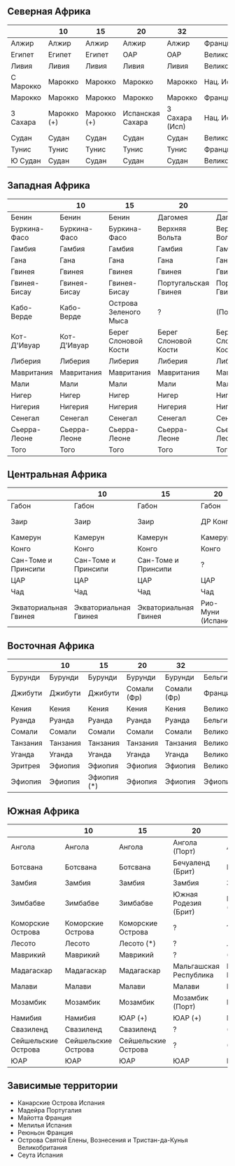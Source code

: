## Северная Африка

|           |10             |15             |20                 |32             |55             |64             |
|-----------|---------------|---------------|-------------------|---------------|---------------|---------------|
|Алжир      |Алжир          |Алжир          |Алжир              |Алжир          |Франция        |Франция        |
|Египет     |Египет         |Египет         |ОАР                |ОАР            |Великобритания |Великобритания |
|Ливия      |Ливия          |Ливия          |Ливия              |Ливия          |Великобритания |Италия         |
|С Марокко  |Марокко        |Марокко        |Марокко            |Марокко        |Нац. Испания   |Респ. Испания  |
|Марокко    |Марокко        |Марокко        |Марокко            |Марокко        |Франция        |Франция        |
|З Сахара   |Марокко (+)    |Марокко (+)    |Испанская Сахара   |З Сахара (Исп) |Нац. Испания   |Респ. Испания  |
|Судан      |Судан          |Судан          |Судан              |Судан          |Великобритания |Великобритания |
|Тунис      |Тунис          |Тунис          |Тунис              |Тунис          |Франция        |Франция        |
|Ю Судан    |Судан          |Судан          |Судан              |Судан          |Великобритания |Великобритания |

## Западная Африка

|               |10             |15                     |20                     |32                     |55             |64             |
|---------------|---------------|-----------------------|-----------------------|-----------------------|---------------|---------------|
|Бенин          |Бенин          |Бенин                  |Дагомея                |Дагомея                |Франция        |Франция        |
|Буркина-Фасо   |Буркина-Фасо   |Буркина-Фасо           |Верхняя Вольта         |Верхняя Вольта         |Франция        |Франция        |
|Гамбия         |Гамбия         |Гамбия                 |Гамбия                 |Гамбия                 |Великобритания |Великобритания |
|Гана           |Гана           |Гана                   |Гана                   |Гана                   |Великобритания |Великобритания |
|Гвинея         |Гвинея         |Гвинея                 |Гвинея                 |Гвинея                 |Великобритания |Великобритания |
|Гвинея-Бисау   |Гвинея-Бисау   |Гвинея-Бисау           |Португальская Гвинея   |Португальская Гвинея   |Португалия     |Португалия     |
|Кабо-Верде     |Кабо-Верде     |Острова Зеленого Мыса  |?                      |(Португалия)           |Португалия     |Португалия     |
|Кот-Д'Ивуар    |Кот-Д'Ивуар    |Берег Слоновой Кости   |Берег Слоновой Кости   |Берег Слоновой Кости   |Франция        |Франция        |
|Либерия        |Либерия        |Либерия                |Либерия                |Либерия                |Либерия        |Либерия        |
|Мавритания     |Мавритания     |Мавритания             |Мавритания             |Мавритания             |Франция        |Франция        |
|Мали           |Мали           |Мали                   |Мали                   |Мали                   |Франция        |Франция        |
|Нигер          |Нигер          |Нигер                  |Нигер                  |Нигер                  |Франция        |Франция        |
|Нигерия        |Нигерия        |Нигерия                |Нигерия                |Нигерия                |Великобритания |Великобритания |
|Сенегал        |Сенегал        |Сенегал                |Сенегал                |Сенегал                |Франция        |Франция        |
|Сьерра-Леоне   |Сьерра-Леоне   |Сьерра-Леоне           |Сьерра-Леоне           |Сьерра-Леоне           |Великобритания |Великобритания |
|Того           |Того           |Того                   |Того                   |Того                   |Франция        |Франция        |

## Центральная Африка

|                       |10                     |15                     |20                 |32             |55             |64             |
|-----------------------|-----------------------|-----------------------|-------------------|---------------|---------------|---------------|
|Габон                  |Габон                  |Габон                  |Габон              |Габон          |Франция        |Франция        |
|Заир                   |Заир                   |Заир                   |ДР Конго           |ДР Конго       |Бельгия        |Бельгия        |
|Камерун                |Камерун                |Камерун                |Камерун            |Камерун        |Франция        |Франция        |
|Конго                  |Конго                  |Конго                  |Конго              |Конго          |Франция        |Франция        |
|Сан-Томе и Принсипи    |Сан-Томе и Принсипи    |Сан-Томе и Принсипи    |?                  |?              |Португалия     |Португалия     |
|ЦАР                    |ЦАР                    |ЦАР                    |ЦАР                |ЦАР            |Франция        |Франция        |
|Чад                    |Чад                    |Чад                    |Чад                |Чад            |Франция        |Франция        |
|Экваториальная Гвинея  |Экваториальная Гвинея  |Экваториальная Гвинея  |Рио-Муни (Испания) |Рио-Муни (Исп) |Нац. Испания   |Респ. Испания  |

## Восточная Африка

|               |10         |15             |20             |32             |55             |64             |
|---------------|-----------|---------------|---------------|---------------|---------------|---------------|
|Бурунди        |Бурунди    |Бурунди        |Бурунди        |Бурунди        |Бельгия        |Бельгия        |
|Джибути        |Джибути    |Джибути        |Сомали (Фр)    |Сомали (Фр)    |Франция        |Франция        |
|Кения          |Кения      |Кения          |Кения          |Кения          |Великобритания |Великобритания |
|Руанда         |Руанда     |Руанда         |Руанда         |Руанда         |Бельгия        |Бельгия        |
|Сомали         |Сомали     |Сомали         |Сомали         |Сомали         |Великобритания |Италия         |
|Танзания       |Танзания   |Танзания       |Танзания       |Танзания       |Великобритания |Великобритания |
|Уганда         |Уганда     |Уганда         |Уганда         |Уганда         |Великобритания |Великобритания |
|Эритрея        |Эфиопия    |Эфиопия        |Эфиопия        |Эфиопия        |Великобритания |Италия         |
|Эфиопия        |Эфиопия    |Эфиопия (*)    |Эфиопия        |Эфиопия        |Эфиопия        |Эфиопия        |

## Южная Африка

|                       |10                     |15                     |20                     |32                         |55             |64             |
|-----------------------|-----------------------|-----------------------|-----------------------|---------------------------|---------------|---------------|
|Ангола                 |Ангола                 |Ангола                 |Ангола (Порт)          |Ангола (Порт)              |Португалия     |Португалия     |
|Ботсвана               |Ботсвана               |Ботсвана               |Бечуаленд (Брит)       |Ботсвана                   |Великобритания |Великобритания |
|Замбия                 |Замбия                 |Замбия                 |Замбия                 |Замбия                     |Великобритания |Великобритания |
|Зимбабве               |Зимбабве               |Зимбабве               |Южная Родезия (Брит)   |Южная Родезия (Брит)       |Великобритания |Великобритания |
|Коморские Острова      |Коморские Острова      |Коморские Острова      |?                      |?                          |?              |?              |
|Лесото                 |Лесото                 |Лесото (*)             |?                      |Лесото                     |?              |?              |
|Маврикий               |Маврикий               |Маврикий               |?                      |(Великобритания)           |Великобритания |Великобритания |
|Мадагаскар             |Мадагаскар             |Мадагаскар             |Мальгашская Республика |Малагасийская Республика   |Франция        |Франция        |
|Малави                 |Малави                 |Малави                 |Малави                 |Малави                     |Великобритания |Великобритания |
|Мозамбик               |Мозамбик               |Мозамбик               |Мозамбик (Порт)        |Мозамбик (Порт)            |Португалия     |Португалия     |
|Намибия                |Намибия                |ЮАР (+)                |ЮАР (+)                |ЮАР (+)                    |ЮАР (+)        |ЮАР (+)        |
|Свазиленд              |Свазиленд              |Свазиленд              |?                      |(Великобритания)           |?              |?              |
|Сейшельские Острова    |Сейшельские Острова    |Сейшельские Острова    |?                      |(Великобритания)           |Великобритания |Великобритания |
|ЮАР                    |ЮАР                    |ЮАР                    |ЮАР                    |ЮАР                        |ЮАР            |ЮАР            |

## Зависимые территории

*   Канарские Острова                                   Испания
*   Мадейра                                             Португалия
*   Майотта                                             Франция
*   Мелилья                                             Испания
*   Реюньон                                             Франция
*   Острова Святой Елены, Вознесения и Тристан-да-Кунья Великобритания
*   Сеута                                               Испания
